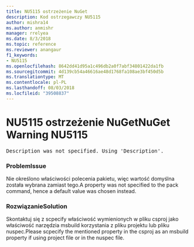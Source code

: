 ```yaml
---
title: NU5115 ostrzeżenie NuGet
description: Kod ostrzegawczy NU5115
author: mishra14
ms.author: anmishr
manager: rrelyea
ms.date: 8/3/2018
ms.topic: reference
ms.reviewer: anangaur
f1_keywords:
- NU5115
ms.openlocfilehash: 8642dd41d95a1c496db2a0f7abf34801422da1fb
ms.sourcegitcommit: 4d139cb54a46616ae48d1768fa108ae3bf450d5b
ms.translationtype: MT
ms.contentlocale: pl-PL
ms.lasthandoff: 08/03/2018
ms.locfileid: "39508837"
---
```

# <a name="nuget-warning-nu5115"></a><span data-ttu-id="1b3fd-103">NU5115 ostrzeżenie NuGet</span><span class="sxs-lookup"><span data-stu-id="1b3fd-103">NuGet Warning NU5115</span></span>
<pre>Description was not specified. Using 'Description'.</pre>

### <a name="issue"></a><span data-ttu-id="1b3fd-104">Problem</span><span class="sxs-lookup"><span data-stu-id="1b3fd-104">Issue</span></span>

<span data-ttu-id="1b3fd-105">Nie określono właściwości polecenia pakietu, więc wartość domyślna została wybrana zamiast tego.</span><span class="sxs-lookup"><span data-stu-id="1b3fd-105">A property was not specified to the pack command, hence a default value was chosen instead.</span></span>


### <a name="solution"></a><span data-ttu-id="1b3fd-106">Rozwiązanie</span><span class="sxs-lookup"><span data-stu-id="1b3fd-106">Solution</span></span>

<span data-ttu-id="1b3fd-107">Skontaktuj się z scpecify właściwość wymienionych w pliku csproj jako właściwość narzędzia msbuild korzystania z pliku projektu lub pliku nuspec.</span><span class="sxs-lookup"><span data-stu-id="1b3fd-107">Please scpecify the mentioned property in the csproj as an msbuild property if using project file or in the nuspec file.</span></span>

